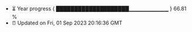 - ⏳ Year progress { ████████████████████▁▁▁▁▁▁▁▁▁▁ } 66.81 %
- ⏰ Updated on Fri, 01 Sep 2023 20:16:36 GMT


